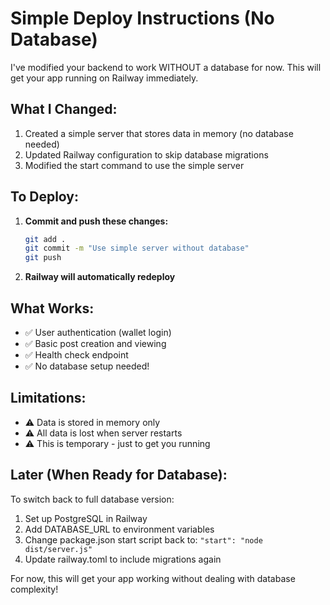 # Simple Deploy Instructions (No Database)

I've modified your backend to work WITHOUT a database for now. This will get your app running on Railway immediately.

## What I Changed:

1. Created a simple server that stores data in memory (no database needed)
2. Updated Railway configuration to skip database migrations
3. Modified the start command to use the simple server

## To Deploy:

1. **Commit and push these changes:**
   ```bash
   git add .
   git commit -m "Use simple server without database"
   git push
   ```

2. **Railway will automatically redeploy**

## What Works:
- ✅ User authentication (wallet login)
- ✅ Basic post creation and viewing
- ✅ Health check endpoint
- ✅ No database setup needed!

## Limitations:
- ⚠️ Data is stored in memory only
- ⚠️ All data is lost when server restarts
- ⚠️ This is temporary - just to get you running

## Later (When Ready for Database):

To switch back to full database version:
1. Set up PostgreSQL in Railway
2. Add DATABASE_URL to environment variables
3. Change package.json start script back to: `"start": "node dist/server.js"`
4. Update railway.toml to include migrations again

For now, this will get your app working without dealing with database complexity!